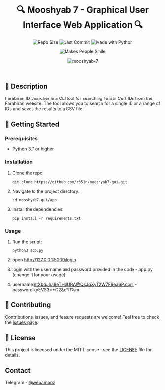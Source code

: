 

<h1 align="center">🔍 Mooshyab 7 - Graphical User Interface Web Application 🔍</h1>

<p align="center">
    <img src="https://img.shields.io/github/repo-size/r351n/mooshyab7-gui" alt="Repo Size">
    <img src="https://img.shields.io/github/last-commit/r351n/mooshyab7-gui" alt="Last Commit">
    <img src="https://img.shields.io/badge/Made%20with-Python-1f425f.svg" alt="Made with Python">

</p>

<p align="center">
    <img src="https://forthebadge.com/images/badges/makes-people-smile.svg" alt="Makes People Smile">
</p>

<p align="center">
    <img src="[https://raw.githubusercontent.com/r351n/webamooz-assistant-bot/main/Screenshot.png](https://raw.githubusercontent.com/r351n/mooshyab7-gui/main/mooshyab-7-gui.png)" alt="mooshyab-7">
</p>

<br>

## 📖 Description

Farabiran ID Searcher is a CLI tool for searching Farabi Cert IDs from the Farabiran website.
The tool allows you to search for a single ID or a range of IDs and saves the results to a CSV file.


## 🚀 Getting Started

### Prerequisites

* Python 3.7 or higher

### Installation

1. Clone the repo:
    ```
    git clone https://github.com/r351n/mooshyab7-gui.git
    ```

2. Navigate to the project directory:
    ```
    cd mooshyab7-gui/app
    ```

3. Install the dependencies:
    ```
    pip install -r requirements.txt
    ```

### Usage

1. Run the script:
    ```
    python3 app.py
    ```

2. open http://127.0.0.1:5000/login
3. login with the username and password provided in the code - app.py (change it for your usage).
4. username:ntXbqJha8eTHdURA@QsJqXyT2W7F9ea6P.com - password:kyEVS3=+C2&q*R%m


## 🤝 Contributing

Contributions, issues, and feature requests are welcome! Feel free to check the [issues page](https://github.com/r351n/mooshyab7-gui/issues).

## 📝 License

This project is licensed under the MIT License - see the [LICENSE](https://github.com/r351n/mooshyab7-gui/blob/main/LICENSE) file for details.

<!-- CONTACT -->
## Contact

Telegram - [@webamooz](https://t.me/webamoozir)
